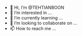 - 👋 Hi, I’m @TEHTIANBOON
- 👀 I’m interested in ...
- 🌱 I’m currently learning ...
- 💞️ I’m looking to collaborate on ...
- 📫 How to reach me ...

<!---
TEHTIANBOON/TEHTIANBOON is a ✨ special ✨ repository because its `README.md` (this file) appears on your GitHub profile.
You can click the Preview link to take a look at your changes.
--->
